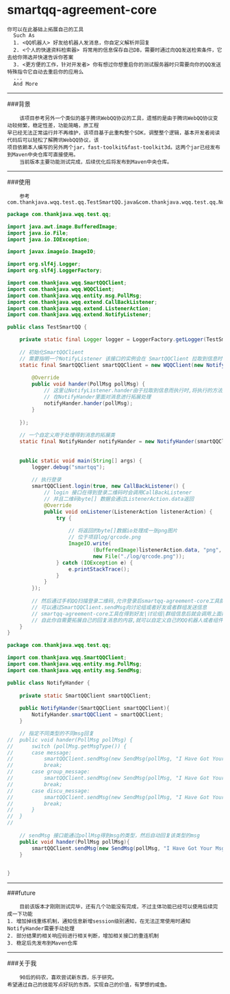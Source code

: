 # smartqq-agreement-core
    你可以在此基础上拓展自己的工具
      Such As
      1. <QQ机器人> 好友给机器人发消息，你自定义解析并回复
      2. <个人的快速资料检索器> 将常用的信息保存自己DB，需要时通过向QQ发送检索条件，它去给你筛选并快速告诉你答案
      3. <更方便的工作，针对开发者> 你有想过你想重启你的测试服务器时只需要向你的QQ发送特殊指令它自动去重启你的应用么
      ...
      And More
---

###背景

        该项目参考另外一个类似的基于腾讯WebQQ协议的工具，遗憾的是由于腾讯WebQQ协议变动较频繁，稳定性差，功能简略，原工程
    早已经无法正常运行并不再维护，该项目基于此重构整个SDK，调整整个逻辑，基本开发者阅读代码后可以轻松了解腾讯WebQQ协议，该
    项目依赖本人编写的另外两个jar，fast-toolkit&fast-toolkit3d。这两个jar已经发布到Maven中央仓库可直接使用。
        当前版本主要功能测试完成，后续优化后将发布到Maven中央仓库。
---

###使用

        参考com.thankjava.wqq.test.qq.TestSmartQQ.java&com.thankjava.wqq.test.qq.NotifyHander
```java
package com.thankjava.wqq.test.qq;

import java.awt.image.BufferedImage;
import java.io.File;
import java.io.IOException;

import javax.imageio.ImageIO;

import org.slf4j.Logger;
import org.slf4j.LoggerFactory;

import com.thankjava.wqq.SmartQQClient;
import com.thankjava.wqq.WQQClient;
import com.thankjava.wqq.entity.msg.PollMsg;
import com.thankjava.wqq.extend.CallBackListener;
import com.thankjava.wqq.extend.ListenerAction;
import com.thankjava.wqq.extend.NotifyListener;

public class TestSmartQQ {

	private static final Logger logger = LoggerFactory.getLogger(TestSmartQQ.class);
	
	// 初始化SmartQQClient
	// 需要指明一个NotifyListener 该接口的实例会在 SmartQQClient 拉取到信息时被执行调用
	static final SmartQQClient smartQQClient = new WQQClient(new NotifyListener() {
		
		@Override
		public void hander(PollMsg pollMsg) {
			// 这里让NotifyListener.hander由于拉取到信息而执行时,将执行的方法交由NotifyHander.hander去处理
			// 在NotifyHander里面对消息进行拓展处理
			notifyHander.hander(pollMsg);
		}
		
	});
	
	// 一个自定义用于处理得到消息的拓展类
	static final NotifyHander notifyHander = new NotifyHander(smartQQClient);
	
	
	public static void main(String[] args) {
		logger.debug("smartqq");
		
		// 执行登录
		smartQQClient.login(true, new CallBackListener() {
			// login 接口在得到登录二维码时会调用CallBackListener
			// 并且二维码byte[] 数据会通过ListenerAction.data返回
			@Override
			public void onListener(ListenerAction listenerAction) {
				try {
					
					// 将返回的byte[]数据io处理成一张png图片
					// 位于项目log/qrcode.png
					ImageIO.write(
							(BufferedImage)listenerAction.data, "png", 
							new File("./log/qrcode.png"));
				} catch (IOException e) {
					e.printStackTrace();
				}
			}
		});
		
		// 然后通过手机QQ扫描登录二维码,允许登录后smartqq-agreement-core工具就正常接收信息了
		// 可以通过SmartQQClient.sendMsg向讨论组或者好友或者群组发送信息
		// smartqq-agreement-core工具在得到好友|讨论组|群组信息后就会调用上面提到的NotifyListener.hander
		// 自此你自需要拓展自己的回复消息的内容,就可以自定义自己的QQ机器人或者组件服务拉
	}
}

```
```java
package com.thankjava.wqq.test.qq;

import com.thankjava.wqq.SmartQQClient;
import com.thankjava.wqq.entity.msg.PollMsg;
import com.thankjava.wqq.entity.msg.SendMsg;

public class NotifyHander {
	
	private static SmartQQClient smartQQClient;
	
	public NotifyHander(SmartQQClient smartQQClient){
		NotifyHander.smartQQClient = smartQQClient;
	}

	// 指定不同类型的不同msg回复
//	public void hander(PollMsg pollMsg) {
//		switch (pollMsg.getMsgType()) {
//		case message:
//			smartQQClient.sendMsg(new SendMsg(pollMsg, "I Have Got Your Msg: friend"));
//			break;
//		case group_message:
//			smartQQClient.sendMsg(new SendMsg(pollMsg, "I Have Got Your Msg: group"));
//			break;
//		case discu_message:
//			smartQQClient.sendMsg(new SendMsg(pollMsg, "I Have Got Your Msg: discu"));
//			break;
//		}
//	}
//	
	
	// sendMsg 接口能通过pollMsg得到msg的类型，然后自动回复该类型的msg
	public void hander(PollMsg pollMsg){
		smartQQClient.sendMsg(new SendMsg(pollMsg, "I Have Got Your Msg"));
	}
	

}

```
---

###future

        目前该版本才刚刚测试完毕，还有几个功能没有完成，不过主体功能已经可以使用后续完成一下功能
    1. 增加掉线重练机制，通知信息新增session级别通知，在无法正常使用时通知NotifyHander需要手动处理
    2. 部分结果的相关响应码进行相关判断，增加相关接口的重连机制
    3. 稳定后先发布到Maven仓库
    
---
###关于我

        90后的码农，喜欢尝试新东西，乐于研究。
    希望通过自己的技能写点好玩的东西，实现自己的价值，有梦想的咸鱼。
        
